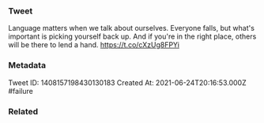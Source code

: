 ### Tweet
Language matters when we talk about ourselves. Everyone falls, but what's important is picking yourself back up. And if you're in the right place, others will be there to lend a hand. https://t.co/cXzUg8FPYi

### Metadata
Tweet ID: 1408157198430130183
Created At: 2021-06-24T20:16:53.000Z
#failure 

### Related

